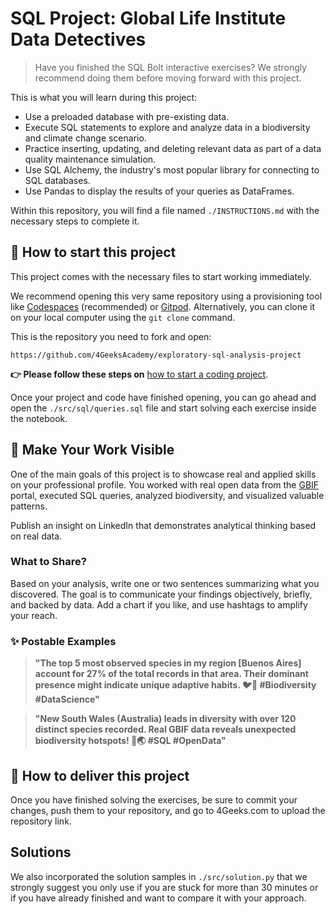 <!-- hide -->
# SQL Project: Global Life Institute Data Detectives
<!-- endhide -->

> Have you finished the SQL Bolt interactive exercises? We strongly recommend doing them before moving forward with this project.

This is what you will learn during this project:

- Use a preloaded database with pre-existing data.
- Execute SQL statements to explore and analyze data in a biodiversity and climate change scenario.
- Practice inserting, updating, and deleting relevant data as part of a data quality maintenance simulation.
- Use SQL Alchemy, the industry's most popular library for connecting to SQL databases.
- Use Pandas to display the results of your queries as DataFrames.

Within this repository, you will find a file named `./INSTRUCTIONS.md` with the necessary steps to complete it.

<how-to-start>
  
## 🌱 How to start this project

This project comes with the necessary files to start working immediately.

We recommend opening this very same repository using a provisioning tool like [Codespaces](https://4geeks.com/lesson/what-is-github-codespaces) (recommended) or [Gitpod](https://4geeks.com/lesson/how-to-use-gitpod). Alternatively, you can clone it on your local computer using the `git clone` command. 

This is the repository you need to fork and open:

```text
https://github.com/4GeeksAcademy/exploratory-sql-analysis-project
```

**👉 Please follow these steps on** [how to start a coding project](https://4geeks.com/lesson/how-to-start-a-project).

Once your project and code have finished opening, you can go ahead and open the `./src/sql/queries.sql` file and start solving each exercise inside the notebook.

</how-to-start>

## 🚀 Make Your Work Visible

One of the main goals of this project is to showcase real and applied skills on your professional profile. You worked with real open data from the [GBIF](https://www.gbif.org/) portal, executed SQL queries, analyzed biodiversity, and visualized valuable patterns.

Publish an insight on LinkedIn that demonstrates analytical thinking based on real data.

### What to Share?
Based on your analysis, write one or two sentences summarizing what you discovered. The goal is to communicate your findings objectively, briefly, and backed by data. Add a chart if you like, and use hashtags to amplify your reach.

### ✨ Postable Examples

> **"The top 5 most observed species in my region [Buenos Aires] account for 27% of the total records in that area. Their dominant presence might indicate unique adaptive habits. 🐦📍 #Biodiversity #DataScience"**

> **"New South Wales (Australia) leads in diversity with over 120 distinct species recorded. Real GBIF data reveals unexpected biodiversity hotspots! 🌿🌏 #SQL #OpenData"**


## 🚛 How to deliver this project

Once you have finished solving the exercises, be sure to commit your changes, push them to your repository, and go to 4Geeks.com to upload the repository link.

## Solutions

We also incorporated the solution samples in `./src/solution.py` that we strongly suggest you only use if you are stuck for more than 30 minutes or if you have already finished and want to compare it with your approach.
